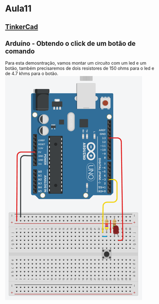 # Aula11
## [TinkerCad](https://www.tinkercad.com/)

## Arduíno - Obtendo o click de um botão de comando
Para esta demosntração, vamos montar um circuito com um led e um botão, também precisaremos de dois resistores de 150 ohms para o led e de 4.7 khms para o botão.
![Circuito 01](./circuito1.png)